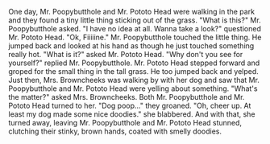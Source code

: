 One day, Mr. Poopybutthole and Mr. Pototo Head were walking in the park and they found a tiny little thing sticking out of the grass.
"What is this?" Mr. Poopybutthole asked.
"I have no idea at all. Wanna take a look?" questioned Mr. Pototo Head.
"Ok, Fiiiiine." Mr. Poopybutthole touched the little thing. He jumped back and looked at his hand as though he just touched something really hot.
"What is it?" asked Mr. Pototo Head.
"Why don't you see for yourself?" replied Mr. Poopybutthole.
Mr. Pototo Head stepped forward and groped for the small thing in the tall grass. He too jumped back and yelped. Just then, Mrs. Browncheeks was walking by with her dog and saw that Mr. Poopybutthole and Mr. Pototo Head were yelling about something.
"What's the matter?" asked Mrs. Browncheeks.
Both Mr. Poopybutthole and Mr. Pototo Head turned to her.
"Dog poop..." they groaned.
"Oh, cheer up. At least my dog made some nice doodies." she blabbered. And with that, she turned away, leaving Mr. Poopybutthole and Mr. Pototo Head stunned, clutching their stinky, brown hands, coated with smelly doodies.
